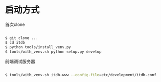 # 启动方式

首次clone

```sh

$ git clone ...
$ cd itdb
$ python tools/install_venv.py
$ tools/with_venv.sh python setup.py develop

```

前端调试服务器

```sh

$ tools/with_venv.sh itdb-www --config-file=etc/development/itdb.conf

```
